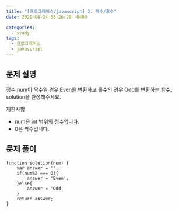 ```yaml
---
title: "[프로그래머스/javascript] 2. 짝수/홀수"
date: 2020-06-24 08:26:28 -0400

categories:
  - study
tags:
  - 프로그래머스
  - javascript
---
```


## 문제 설명

정수 num이 짝수일 경우 Even을 반환하고 홀수인 경우 Odd를 반환하는 함수, solution을 완성해주세요.

제한사항

- num은 int 범위의 정수입니다.
- 0은 짝수입니다.

## 문제 풀이

```
function solution(num) {
    var answer = '';
    if(num%2 === 0){
        answer = 'Even';
    }else{
        answer = 'Odd'
    }
    return answer;
}
```
